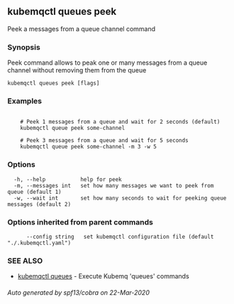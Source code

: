 ## kubemqctl queues peek

Peek a messages from a queue channel command

### Synopsis

Peek command allows to peak one or many messages from a queue channel without removing them from the queue

```
kubemqctl queues peek [flags]
```

### Examples

```

	# Peek 1 messages from a queue and wait for 2 seconds (default)
	kubemqctl queue peek some-channel

	# Peek 3 messages from a queue and wait for 5 seconds
	kubemqctl queue peek some-channel -m 3 -w 5

```

### Options

```
  -h, --help           help for peek
  -m, --messages int   set how many messages we want to peek from queue (default 1)
  -w, --wait int       set how many seconds to wait for peeking queue messages (default 2)
```

### Options inherited from parent commands

```
      --config string   set kubemqctl configuration file (default "./.kubemqctl.yaml")
```

### SEE ALSO

* [kubemqctl queues](kubemqctl_queues.md)	 - Execute Kubemq 'queues' commands

###### Auto generated by spf13/cobra on 22-Mar-2020
